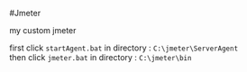 #Jmeter

my custom jmeter  

first click `startAgent.bat` in directory : `C:\jmeter\ServerAgent`  
then click `jmeter.bat` in directory : `C:\jmeter\bin`